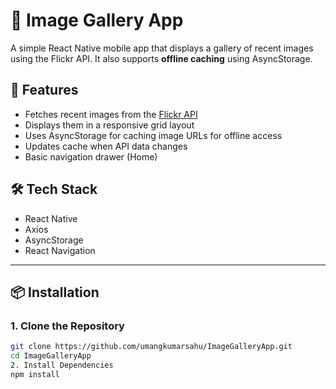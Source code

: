# 📸 Image Gallery App

A simple React Native mobile app that displays a gallery of recent images using the Flickr API. It also supports **offline caching** using AsyncStorage.

## 🚀 Features

- Fetches recent images from the [Flickr API](https://www.flickr.com/services/api/flickr.photos.getRecent.html)
- Displays them in a responsive grid layout
- Uses AsyncStorage for caching image URLs for offline access
- Updates cache when API data changes
- Basic navigation drawer (Home)

## 🛠 Tech Stack

- React Native
- Axios
- AsyncStorage
- React Navigation

---

## 📦 Installation

### 1. Clone the Repository

```bash
git clone https://github.com/umangkumarsahu/ImageGalleryApp.git
cd ImageGalleryApp
2. Install Dependencies
npm install
